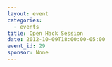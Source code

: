 ```yaml
---
layout: event
categories: 
  - events
title: Open Hack Session
date: 2012-10-09T18:00:00-05:00
event_id: 29
sponsor: None
---
```



